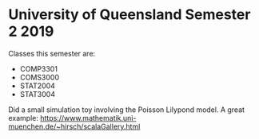 # University of Queensland Semester 2 2019

Classes this semester are:
* COMP3301
* COMS3000
* STAT2004
* STAT3004

Did a small simulation toy involving the
Poisson Lilypond model.
A great example: https://www.mathematik.uni-muenchen.de/~hirsch/scalaGallery.html
